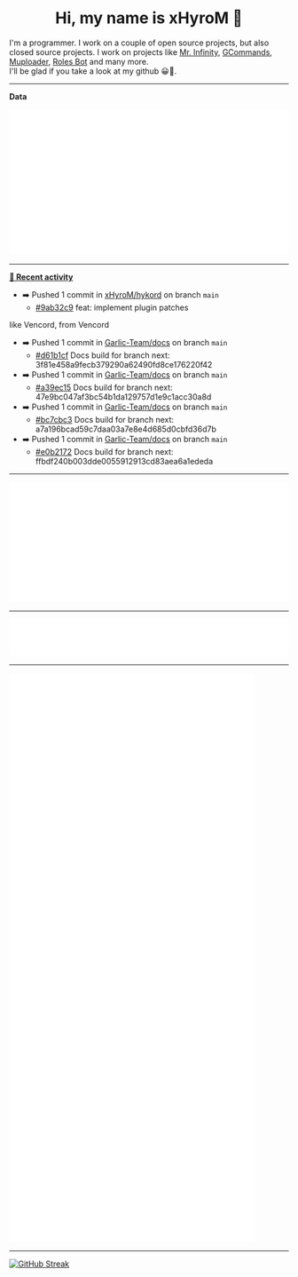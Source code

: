<p align="center">
    <!-- <img src="https://avatars.githubusercontent.com/u/56601352" width="192" alt="hyro's pfp" /> -->
    <h1 align="center">Hi, my name is xHyroM 👋</h1>
</p>

I'm a programmer. I work on a couple of open source projects, but also closed source projects. I work on projects like [Mr. Infinity](https://discord.com/oauth2/authorize?client_id=720321585625694239&scope=bot%20applications.commands&permissions=8&redirect_uri=https://blobs.gq/imanager&prompt=consent&response_type=code), [GCommands](https://github.com/Garlic-Team/GCommands), [Muploader](https://github.com/xHyroM/Muploader), [Roles Bot](https://github.com/xHyroM/roles-bot) and many more.  
I'll be glad if you take a look at my github 😀👀.

___
**Data**

<img src="https://github.com/xHyroM/xHyroM/blob/master/.cache/base.svg">

___

**[📰 Recent activity](https://github.com/xHyroM)**
* ➡️ Pushed 1 commit in [xHyroM/hykord](https://github.com/xHyroM/hykord) on branch `main`
  * [#9ab32c9](https://github.com/xHyroM/hykord/commit/9ab32c9) feat: implement plugin patches

like Vencord, from Vencord
* ➡️ Pushed 1 commit in [Garlic-Team/docs](https://github.com/Garlic-Team/docs) on branch `main`
  * [#d61b1cf](https://github.com/Garlic-Team/docs/commit/d61b1cf) Docs build for branch next: 3f81e458a9fecb379290a62490fd8ce176220f42
* ➡️ Pushed 1 commit in [Garlic-Team/docs](https://github.com/Garlic-Team/docs) on branch `main`
  * [#a39ec15](https://github.com/Garlic-Team/docs/commit/a39ec15) Docs build for branch next: 47e9bc047af3bc54b1da129757d1e9c1acc30a8d
* ➡️ Pushed 1 commit in [Garlic-Team/docs](https://github.com/Garlic-Team/docs) on branch `main`
  * [#bc7cbc3](https://github.com/Garlic-Team/docs/commit/bc7cbc3) Docs build for branch next: a7a196bcad59c7daa03a7e8e4d685d0cbfd36d7b
* ➡️ Pushed 1 commit in [Garlic-Team/docs](https://github.com/Garlic-Team/docs) on branch `main`
  * [#e0b2172](https://github.com/Garlic-Team/docs/commit/e0b2172) Docs build for branch next: ffbdf240b003dde0055912913cd83aea6a1ededa


___

<img src="https://github.com/xHyroM/xHyroM/blob/master/.cache/isocalendar.svg">

___

<img src="https://github.com/xHyroM/xHyroM/blob/master/.cache/languages.svg">

___

<img src="https://github.com/xHyroM/xHyroM/blob/master/.cache/achievements.svg">

___

[![GitHub Streak](https://github-readme-streak-stats.herokuapp.com?user=xHyroM&theme=dark&hide_border=true&date_format=M%20j%5B%2C%20Y%5D)](https://git.io/streak-stats)
